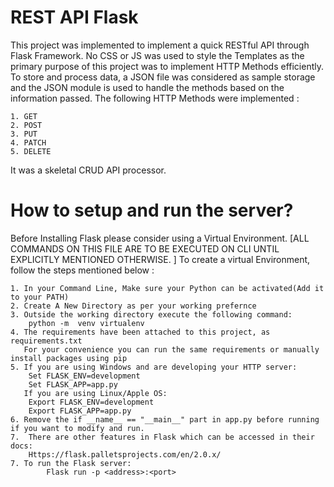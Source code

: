 REST API Flask
=================================================================================================================================================================================

This project was implemented to implement a quick RESTful API through Flask Framework. No CSS or JS was used to style the Templates as the primary purpose of this project was to 
implement HTTP Methods efficiently.
To store and process data, a JSON file was considered as sample storage and the JSON module is used to handle the methods based on the information passed.
The following HTTP Methods were implemented	:

    1. GET
    2. POST
    3. PUT
    4. PATCH
    5. DELETE
	
It was a skeletal CRUD API processor.

 
How to setup and run the server?
==================================================================================================================================================================================

Before Installing Flask please consider using a Virtual Environment.
[ALL COMMANDS ON THIS FILE ARE TO BE EXECUTED ON CLI UNTIL EXPLICITLY MENTIONED OTHERWISE. ]
To create a virtual Environment, follow the steps mentioned below	:

    1. In your Command Line, Make sure your Python can be activated(Add it to your PATH)
    2. Create A New Directory as per your working prefernce
    3. Outside the working directory execute the following command:
        python -m  venv virtualenv 
    4. The requirements have been attached to this project, as requirements.txt
       For your convenience you can run the same requirements or manually install packages using pip 
    5. If you are using Windows and are developing your HTTP server:
        Set FLASK_ENV=development
        Set FLASK_APP=app.py
       If you are using Linux/Apple OS:
        Export FLASK_ENV=development
        Export FLASK_APP=app.py
    6. Remove the if __name__ == "__main__" part in app.py before running if you want to modify and run.
    7.  There are other features in Flask which can be accessed in their docs:   
        Https://flask.palletsprojects.com/en/2.0.x/
    7. To run the Flask server:
            Flask run -p <address>:<port> 
